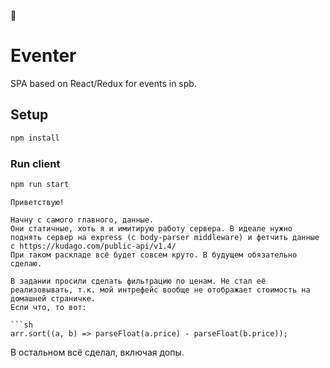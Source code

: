 🎂

# Eventer

SPA based on React/Redux for events in spb.

## Setup

```sh
npm install
```

### Run client

```sh
npm run start

```

````
Приветствую!

Начну с самого главного, данные.
Они статичные, хоть я и имитирую работу сервера. В идеале нужно поднять сервер на express (с body-parser middleware) и фетчить данные с https://kudago.com/public-api/v1.4/
При таком раскладе всё будет совсем круто. В будущем обязательно сделаю.

В задании просили сделать фильтрацию по ценам. Не стал её реализовывать, т.к. мой интрефейс вообще не отображает стоимость на домашней страничке.
Если что, то вот:

```sh
arr.sort((a, b) => parseFloat(a.price) - parseFloat(b.price));
````

В остальном всё сделал, включая допы.

```

```

